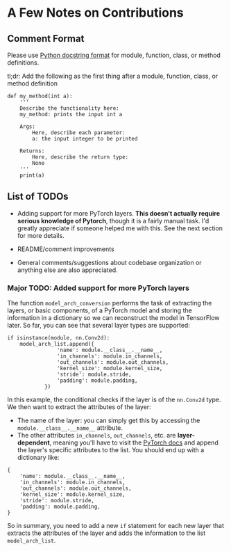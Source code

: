# A Few Notes on Contributions

## Comment Format

Please use [Python docstring format](https://sphinxcontrib-napoleon.readthedocs.io/en/latest/example_google.html) for module, function, class, or method definitions. 

tl;dr: Add the following as the first thing after a module, function, class, or method definition
```
def my_method(int a):
    '''
    Describe the functionality here:
    my_method: prints the input int a

    Args:
        Here, describe each parameter:
        a: the input integer to be printed

    Returns:
        Here, describe the return type:
        None
    '''
    print(a)
```

## List of TODOs

- Adding support for more PyTorch layers. **This doesn't actually require serious knowledge of Pytorch**, though it is a fairly manual task.  I'd greatly appreciate if someone helped me with this. See the next section for more details.

- README/comment improvements

- General comments/suggestions about codebase organization or anything else are also appreciated.

### Major TODO: Added support for more PyTorch layers

The function `model_arch_conversion` performs the task of extracting the layers, or basic components, of a PyTorch model and storing the information in a dictionary so we can reconstruct the model in TensorFlow later. So far, you can see that several layer types are supported:

```
if isinstance(module, nn.Conv2d):
    model_arch_list.append({
                'name': module.__class__.__name__,
                'in_channels': module.in_channels,
                'out_channels': module.out_channels,
                'kernel_size': module.kernel_size,
                'stride': module.stride,
                'padding': module.padding,
            })
```

In this example, the conditional checks if the layer is of the `nn.Conv2d` type. We then want to extract the attributes of the layer:

- The name of the layer: you can simply get this by accessing the `module.__class__.__name__` attribute.
- The other attributes `in_channels`, `out_channels`, etc. are **layer-dependent**, meaning you'll have to visit the [PyTorch docs](https://pytorch.org/docs/master/nn.html) and append the layer's specific attributes to the list. You should end up with a dictionary like:

```
{
    'name': module.__class__.__name__,
    'in_channels': module.in_channels,
    'out_channels': module.out_channels,
    'kernel_size': module.kernel_size,
    'stride': module.stride,
    'padding': module.padding,
}
```

So in summary, you need to add a new `if` statement for each new layer that extracts the attributes of the layer and adds the information to the list `model_arch_list`.